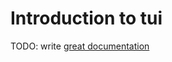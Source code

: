 # Introduction to tui

TODO: write [great documentation](http://jacobian.org/writing/what-to-write/)
